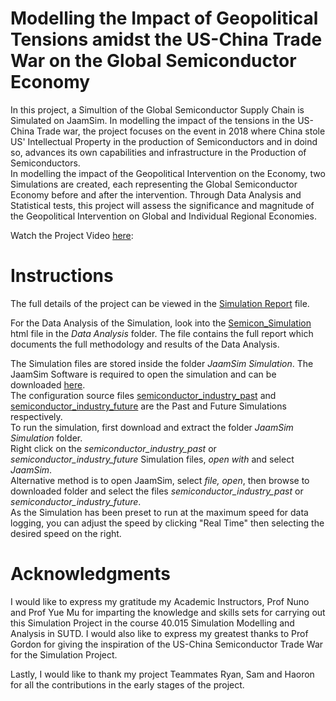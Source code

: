 # Modelling the Impact of Geopolitical Tensions amidst the US-China Trade War on the Global Semiconductor Economy

In this project, a Simultion of the Global Semiconductor Supply Chain is Simulated on JaamSim. In modelling the impact of the tensions in the US-China Trade war, the project focuses on the event in 2018 where China stole US' Intellectual Property in the production of Semiconductors and in doind so, advances its own capabilities and infrastructure in the Production of Semiconductors. \
In modelling the impact of the Geopolitical Intervention on the Economy, two Simulations are created, each representing the Global Semiconductor Economy before and after the intervention. Through Data Analysis and Statistical tests, this project will assess the significance and magnitude of the Geopolitical Intervention on Global and Individual Regional Economies.

Watch the Project Video [here](https://www.youtube.com/watch?v=frPPFst0al8):

# Instructions
The full details of the project can be viewed in the 
[Simulation Report](/Simulation%20Report.pdf) file.  
  
For the Data Analysis of the Simulation, look into the [Semicon_Simulation](/Data%20Analysis/Semicon_Simulation.html) html file in the *Data Analysis* folder. The file contains the full report which documents the full methodology and results of the Data Analysis.  

The Simulation files are stored inside the folder *JaamSim Simulation*. The JaamSim Software is required to open the simulation and can be downloaded [here](https://jaamsim.com/downloads.html).  
The configuration source files [semiconductor_industry_past](/JaamSim%20Simulation/semiconductor_industry_past.cfg) and [semiconductor_industry_future](/JaamSim%20Simulation/semiconductor_industry_future.cfg) are the Past and Future Simulations respectively.  
To run the simulation, first download and extract the folder *JaamSim Simulation* folder.  
Right click on the *semiconductor_industry_past* or *semiconductor_industry_future* Simulation files, *open with* and select *JaamSim*.  
Alternative method is to open JaamSim, select *file, open*, then browse to downloaded folder and select the files 
*semiconductor_industry_past* or *semiconductor_industry_future*.  
As the Simulation has been preset to run at the maximum speed for data logging, you can adjust the speed by clicking "Real Time" then selecting the desired speed on the right.

# Acknowledgments
I would like to express my gratitude my Academic Instructors, Prof Nuno and Prof Yue Mu for imparting the knowledge and skills sets for carrying out this Simulation Project in the course 40.015 Simulation Modelling and Analysis in SUTD. I would also like to express my greatest thanks to Prof Gordon for giving the inspiration of the US-China Semiconductor Trade War for the Simulation Project.

Lastly, I would like to thank my project Teammates Ryan, Sam and Haoron for all the contributions in the early stages of the project.
